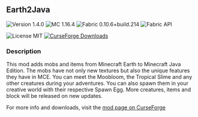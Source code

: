 ## Earth2Java

![Version 1.4.0](https://img.shields.io/badge/Version-1.4.0-brightgreen)
![MC 1.16.4](https://img.shields.io/badge/MC-1.16.4-blue)
![Fabric 0.10.6+build.214](https://img.shields.io/badge/Fabric%20Loader-0.10.6+build.214-critical)
![Fabric API](https://img.shields.io/badge/Fabric%20API-0.25.1+build.416--1.16-critical)

![License MIT](https://img.shields.io/badge/License-MIT-blue)
[![CurseForge Downloads](https://img.shields.io/badge/dynamic/json?color=161326&label=CurseForge&query=%24.downloadCount&suffix=%20Downloads&url=https%3A%2F%2Faddons-ecs.forgesvc.net%2Fapi%2Fv2%2Faddon%2F398022)](https://www.curseforge.com/minecraft/mc-mods/earth2java-fabric)
### Description
This mod adds mobs and items from Minecraft Earth to Minecraft Java Edition. The mobs have not only new textures but also the unique features they have in MCE. You can meet the Moobloom, the Tropical Slime and any other creatures during your adventures. You can also spawn them in your creative world with their respective Spawn Egg.
More creatures, items and block will be released on new updates.

For more info and downloads, visit the [mod page on CurseForge](https://www.curseforge.com/minecraft/mc-mods/earth2java-fabric)
